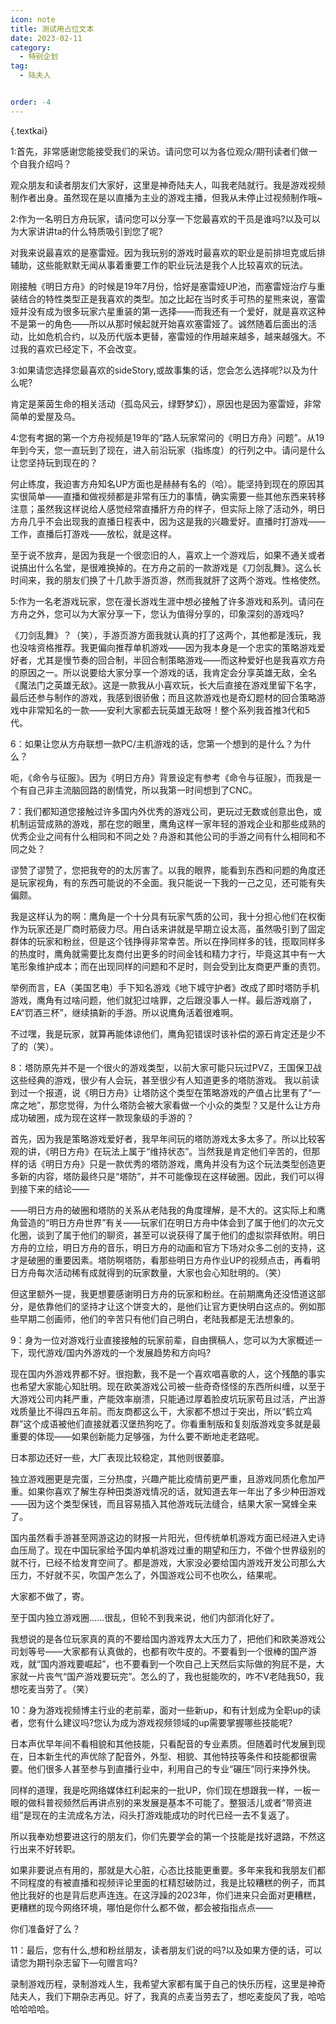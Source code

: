 ```yaml
---
icon: note
title: 测试用占位文本
date: 2023-02-11
category:
  - 特别企划
tag:
  - 陆夫人


order: -4
---
```


{.textkai}

<!-- more -->

1:首先，非常感谢您能接受我们的采访。请问您可以为各位观众/期刊读者们做一个自我介绍吗？

观众朋友和读者朋友们大家好，这里是神奇陆夫人，叫我老陆就行。我是游戏视频制作者出身。虽然现在是以直播为主业的游戏主播，但我从未停止过视频制作哦~

2:作为一名明日方舟玩家，请问您可以分享一下您最喜欢的干员是谁吗?以及可以为大家讲讲ta的什么特质吸引到您了呢?

对我来说最喜欢的是塞雷娅。因为我玩别的游戏时最喜欢的职业是前排坦克或后排辅助，这些能默默无闻从事着重要工作的职业玩法是我个人比较喜欢的玩法。

刚接触《明日方舟》的时候是19年7月份，恰好是塞雷娅UP池，而塞雷娅治疗与重装结合的特性类型正是我喜欢的类型。加之比起在当时炙手可热的星熊来说，塞雷娅并没有成为很多玩家六星重装的第一选择——而我还有一个爱好，就是喜欢这种不是第一的角色——所以从那时候起就开始喜欢塞雷娅了。诚然随着后面出的活动，比如危机合约，以及历代版本更替，塞雷娅的作用越来越多，越来越强大。不过我的喜欢已经定下，不会改变。

3:如果请您选择您最喜欢的sideStory,或故事集的话，您会怎么选择呢?以及为什么呢?

肯定是莱茵生命的相关活动（孤岛风云，绿野梦幻），原因也是因为塞雷娅，非常简单的爱屋及乌。

4:您有考据的第一个方舟视频是19年的“路人玩家常问的《明日方舟》问题”。从19年到今天，您一直玩到了现在，进入前沿玩家（指练度）的行列之中。请问是什么让您坚持玩到现在的？

何止练度，我迫害方舟知名UP方面也是赫赫有名的（哈）。能坚持到现在的原因其实很简单——直播和做视频都是非常有压力的事情，确实需要一些其他东西来转移注意；虽然我这样说给人感觉经常直播肝方舟的样子，但实际上除了活动外，明日方舟几乎不会出现我的直播日程表中，因为这是我的兴趣爱好。直播时打游戏——工作，直播后打游戏——放松，就是这样。

至于说不放弃，是因为我是一个很恋旧的人，喜欢上一个游戏后，如果不通关或者说搞出什么名堂，是很难换掉的。在方舟之前的一款游戏是《刀剑乱舞》。这么长时间来，我的朋友们换了十几款手游页游，然而我就肝了这两个游戏。性格使然。

5:作为一名老游戏玩家，您在漫长游戏生涯中想必接触了许多游戏和系列。请问在方舟之外，您可以为大家分享一下，您认为值得分享的，印象深刻的游戏吗?

《刀剑乱舞》？（笑），手游页游方面我就认真的打了这两个，其他都是浅玩，我也没啥资格推荐。我更偏向推荐单机游戏——因为我本身是一个忠实的策略游戏爱好者，尤其是慢节奏的回合制，半回合制策略游戏——而这种爱好也是我喜欢方舟的原因之一。所以说要给大家分享一个游戏的话，我肯定会分享英雄无敌，全名《魔法门之英雄无敌》。这是一款我从小喜欢玩，长大后直接在游戏里留下名字，最后还参与制作的游戏，我感到很骄傲；而且这款游戏也是奇幻题材的回合策略游戏中非常知名的一款——安利大家都去玩英雄无敌呀！整个系列我首推3代和5代。

6：如果让您从方舟联想一款PC/主机游戏的话，您第一个想到的是什么？为什么？

呃，《命令与征服》。因为《明日方舟》背景设定有参考《命令与征服》，而我是一个有自己非主流脑回路的剧情党，所以我第一时间想到了CNC。

7：我们都知道您接触过许多国内外优秀的游戏公司，更玩过无数或创意出色，或机制运营成熟的游戏，那在您的眼里，鹰角这样一家年轻的游戏企业和那些成熟的优秀企业之间有什么相同和不同之处？舟游和其他公司的手游之间有什么相同和不同之处？

谬赞了谬赞了，您把我夸的的太厉害了。以我的眼界，能看到东西和问题的角度还是玩家视角，有的东西可能说的不全面。我只能说一下我的一己之见，还可能有失偏颇。

我是这样认为的啊：鹰角是一个十分具有玩家气质的公司，我十分担心他们在权衡作为玩家还是厂商时筋疲力尽。用白话来讲就是早期立设太高，虽然吸引到了固定群体的玩家和粉丝，但是这个钱挣得非常幸苦。所以在挣同样多的钱，揽取同样多的热度时，鹰角就需要比友商付出更多的时间金钱和精力才行，毕竟这其中有一大笔形象维护成本；而在出现同样的问题和不足时，则会受到比友商更严重的责罚。

举例而言，EA（美国艺电）手下知名游戏《地下城守护者》改成了即时塔防手机游戏，鹰角有过啥问题，他们就犯过啥罪，之后跟没事人一样。最后游戏崩了，EA“罚酒三杯”，继续搞新的手游。所以说鹰角活着很难啊。

不过嘿，我是玩家，就算再能体谅他们，鹰角犯错误时该补偿的源石肯定还是少不了的（笑）。

8：塔防原先并不是一个很火的游戏类型，以前大家可能只玩过PVZ，王国保卫战这些经典的游戏，很少有人会玩，甚至很少有人知道更多的塔防游戏。
我以前读到过一个报道，说《明日方舟》让塔防这个类型在策略游戏的产值占比里有了“一席之地”，那您觉得，为什么塔防会被大家看做一个小众的类型？又是什么让方舟成功破圈，成为现在这样一款现象级的手游的？

首先，因为我是策略游戏爱好者，我早年间玩的塔防游戏太多太多了。所以比较客观的讲，《明日方舟》在玩法上属于“维持状态”。当然我是肯定他们辛苦的，但那样的话《明日方舟》只是一款优秀的塔防游戏，鹰角并没有为这个玩法类型创造更多新的内容，塔防最终只是“塔防”，并不可能像现在这样破圈。因此，我们可以得到接下来的结论——

——明日方舟的破圈和塔防的关系从老陆我的角度理解，是不大的。这实际上和鹰角营造的“明日方舟世界”有关——玩家们在明日方舟中体会到了属于他们的次元文化圈，谈到了属于他们的聊资，甚至可以说获得了属于他们的虚拟崇拜依附。明日方舟的立绘，明日方舟的音乐，明日方舟的动画和官方下场对众多二创的支持，这才是破圈的重要因素。塔防啊塔防，看那些明日方舟作业UP的视频点击，再看明日方舟每次活动稀有成就得到的玩家数量，大家也会心知肚明的。（笑）

但这里额外一提，我更想要感谢明日方舟的玩家和粉丝。在前期鹰角还没悟道这部分，是依靠他们的坚持才让这个饼变大的，是他们让官方更快明白这点的。例如那些早期二创画师，他们的辛苦只有他们自己明白，老陆我都是无法想象的。

9：身为一位对游戏行业直接接触的玩家前辈，自由撰稿人，您可以为大家概述一下，现代游戏/国内外游戏的一个发展趋势和方向吗?

现在国内外游戏界都不好。很抱歉，我不是一个喜欢唱喜歌的人，这个残酷的事实也希望大家能心知肚明。现在欧美游戏公司被一些奇奇怪怪的东西所纠缠，以至于大游戏公司内耗严重，产能效率崩溃，只能通过厚着脸皮坑玩家苟且过活，产出游戏质量比不得四五年前。而友商都这么干，大家都不想过于突出，所以“鹤立鸡群”这个成语被他们直接就着汉堡热狗吃了。你看重制版和复刻版游戏变多就是最重要的体现——如果创新能力足够强，为什么要不断地走老路呢。

日本那边还好一些，大厂表现比较稳定，其他则很萎靡。

独立游戏圈更是完蛋，三分热度，兴趣产能比疫情前更严重，且游戏同质化愈加严重。如果你喜欢了解生存种田类游戏情况的话，就知道去年一年出了多少种田游戏——因为这个类型保钱，而且容易插入其他游戏玩法缝合，结果大家一窝蜂全来了。

国内虽然看手游甚至网游这边的财报一片阳光，但传统单机游戏方面已经进入史诗血压局了。现在中国玩家给予国内单机游戏过重的期望和压力，不做个世界级别的就不行，已经不给发育空间了。都是游戏，大家没必要给国内游戏开发公司那么大压力，不好就不买，吹国产怎么了，外国游戏公司不也吹么，结果呢。

大家都不做了，寄。

至于国内独立游戏圈……很乱，但轮不到我来说，他们内部消化好了。

我想说的是各位玩家真的真的不要给国内游戏界太大压力了，把他们和欧美游戏公司划等号——大家都有认真做的，也都有吹牛皮的。不要看到一个很棒的国产游戏，就“国内游戏要崛起”，也不要看到一个吹自己上天然后实际做的狗屁不是，大家就一片丧气“国产游戏要玩完”。怎么的了，我也挺能吹的，咋不V老陆我50，我想吃麦当劳了。（笑）

10：身为游戏视频博主行业的老前辈，面对一些新up，和有计划成为全职up的读者，您有什么建议吗?您认为成为游戏视频领域的up需要掌握哪些技能呢?

日本声优早年间不看相貌和其他技能，只看配音的专业素质。但随着时代发展到现在，日本新生代的声优除了配音外，外型、相貌、其他特技等条件和技能都很需要。他们很多人甚至参与到直播行业中，利用自己的专业“碾压”同行来挣外快。

同样的道理，我是吃网络媒体红利起来的一批UP，你们现在想跟我一样，一板一眼的做科普视频然后再讲点别的来发展是基本不可能了。整狠活儿或者“带资进组”是现在的主流成名方法，闷头打游戏能成功的时代已经一去不复返了。

所以我奉劝想要进这行的朋友们，你们先要学会的第一个技能是找好退路，不然这行出来不好转职。

如果非要说点有用的，那就是大心脏，心态比技能更重要。多年来我和我朋友们都不同程度的有被直播和视频评论里面的杠精怼破防过，我是比较糟糕的例子，而其他比我好的也是背后悲声连连。在这浮躁的2023年，你们进来只会面对更糟糕，更糟糕的现今网络环境，哪怕是你什么都不做，都会被指指点点——

你们准备好了么？

11：最后，您有什么,想和粉丝朋友，读者朋友们说的吗?以及如果方便的话，可以请您为期刊杂志留下—句赠言吗?

录制游戏历程，录制游戏人生，我希望大家都有属于自己的快乐历程，这里是神奇陆夫人，我们下期杂志再见。好了，我真的点麦当劳去了，想吃麦旋风了我，哈哈哈哈哈哈。

<eod />

<ArticleAd />